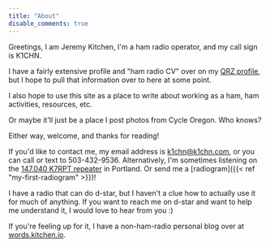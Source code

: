 ```yaml
---
title: "About"
disable_comments: true
---
```


Greetings, I am Jeremy Kitchen, I'm a ham radio operator, and my call sign is K1CHN.

I have a fairly extensive profile and "ham radio CV" over on my [QRZ profile](https://qrz.com/db/K1CHN), but I hope to pull that information over to here at some point.

I also hope to use this site as a place to write about working as a ham, ham activities, resources, etc.

Or maybe it'll just be a place I post photos from Cycle Oregon. Who knows?

Either way, welcome, and thanks for reading!

If you'd like to contact me, my email address is [k1chn@k1chn.com](mailto:k1chn@k1chn.com), or you can call or text to 503-432-9536. Alternatively, I'm sometimes listening on the [147.040 K7RPT repeater](https://www.arrg.org/repeater-list/) in Portland. Or send me a [radiogram]({{< ref "my-first-radiogram" >}})!

I have a radio that can do d-star, but I haven't a clue how to actually use it for much of anything. If you want to reach me on d-star and want to help me understand it, I would love to hear from you :)

If you're feeling up for it, I have a non-ham-radio personal blog over at [words.kitchen.io](https://words.kitchen.io/).
